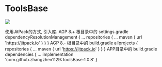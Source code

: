 # ToolsBase

[![](https://jitpack.io/v/zhangzhen1129/ToolsBase.svg)](https://jitpack.io/#zhangzhen1129/ToolsBase)


使用JitPack的方式, 引入库.
AGP 8.+ 根目录中的 settings.gradle
dependencyResolutionManagement {
    ...
    repositories {
        ...
        maven { url 'https://jitpack.io' }
    }
}
AGP 8.- 根目录中的 build.gradle
allprojects {
    repositories {
        ...
        maven { url 'https://jitpack.io' }
    }
}
APP目录中的 build.gradle
dependencies {
 ...
 implementation 'com.github.zhangzhen1129:ToolsBase:1.0.8'
}

